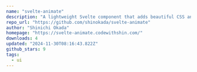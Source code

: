 ```yaml
---
name: "svelte-animate"
description: "A lightweight Svelte component that adds beautiful CSS animations to any element using Animate.css library. Features include click/hover triggers, customizable duration, reduced motion support, and accessibility features. Perfect for creating engaging use"
repo_url: "https://github.com/shinokada/svelte-animate"
author: "Shinichi Okada"
homepage: "https://svelte-animate.codewithshin.com/"
downloads: 4
updated: "2024-11-30T08:16:43.822Z"
github_stars: 9
tags: 
  - ui
---
```

